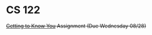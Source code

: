 # CS 122
~~[Getting to Know You](https://sjsu.instructure.com/courses/1591931/assignments/7067427) Assignment (Due Wednesday 08/28)~~
